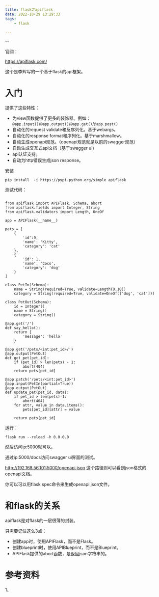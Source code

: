 ```yaml
---
title: flask之apiflask
date: 2022-10-29 13:29:33
tags:
	- flask

---
```


--

官网：

https://apiflask.com/

这个是李辉写的一个基于flask的api框架。

# 入门

提供了这些特性：

* 为view函数提供了更多的装饰器。例如：`@app.input()`/`@app.output()`/`@app.get()`/`@app.post()`
* 自动化的request validate和反序列化。基于webargs。
* 自动化的response format和序列化。基于marshmallow。
* 自动生成openapi规范。（openapi规范就是以前的swagger规范）
* 自动生成交互式api文档（基于swagger ui）
* api认证支持。
* 自动为http错误生成json response。

安装

```
pip install  -i https://pypi.python.org/simple apiflask
```

测试代码：

```

from apiflask import APIFlask, Schema, abort
from apiflask.fields import Integer, String
from apiflask.validators import Length, OneOf

app = APIFlask(__name__)

pets = [
    {
        'id':0,
        'name': 'Kitty',
        'category': 'cat'
    },
    {
        'id': 1,
        'name': 'Coco',
        'category': 'dog'
    }
]

class PetIn(Schema):
    name = String(required=True, validate=Length(0,10))
    category = String(required=True, validate=OneOf(['dog', 'cat']))

class PetOut(Schema):
    id = Integer()
    name = String()
    category = String()

@app.get('/')
def say_hello():
    return {
        'message': 'hello'
    }

@app.get('/pets/<int:pet_id>/')
@app.output(PetOut)
def get_pet(pet_id):
    if (pet_id) > len(pets) - 1:
        abort(404)
    return pets[pet_id]

@app.patch('/pets/<int:pet_id>')
@app.input(PetIn(partial=True))
@app.output(PetOut)
def update_pet(pet_id, data):
    if pet_id > len(pets)-1:
        abort(404)
    for attr, value in data.items():
        pets[pet_id][attr] = value

    return pets[pet_id]

```

运行：

```
flask run --reload -h 0.0.0.0
```

然后访问ip:5000就可以。

通过ip:5000/docs访问swagger ui界面的测试。

http://192.168.56.101:5000/openapi.json 这个路径则可以看到json格式的openapi文档。

你可以可以用flask spec命令来生成openapi.json文件。

# 和flask的关系

apiflask是对flask的一层很薄的封装。

只需要记住这么3点：

* 创建app时，使用APIFlask，而不是Flask。
* 创建blueprint时，使用APIBlueprint，而不是Blueprint。
* APIFlask提供的abort函数，是返回json字符串的。



# 参考资料

1、

